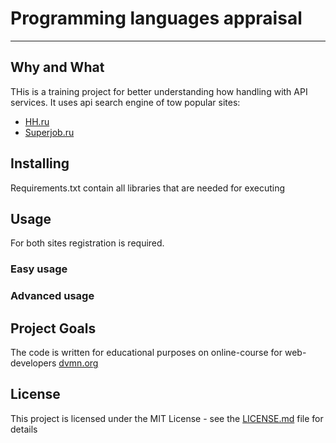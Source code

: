 # Programming languages appraisal 
***
## Why and What
THis is a training project for better understanding how handling with API services.
It uses api search engine of tow popular sites:  
* [HH.ru](https://api.hh.ru/)  
* [Superjob.ru](https://api.superjob.ru)  


## Installing
Requirements.txt contain all libraries that are needed for executing

## Usage
For both sites  registration is required.

### Easy usage  

### Advanced usage

## Project Goals
The code is written for educational purposes on online-course for web-developers [dvmn.org](https://dvmn.org/modules/)

## License
This project is licensed under the MIT License - see the [LICENSE.md](https://github.com/psergal/bitly/blob/master/license.md) file for details  
